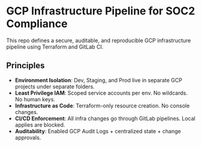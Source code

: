 # GCP Infrastructure Pipeline for SOC2 Compliance

This repo defines a secure, auditable, and reproducible GCP infrastructure pipeline using Terraform and GitLab CI.

## Principles

- **Environment Isolation**: Dev, Staging, and Prod live in separate GCP projects under separate folders.
- **Least Privilege IAM**: Scoped service accounts per env. No wildcards. No human keys.
- **Infrastructure as Code**: Terraform-only resource creation. No console changes.
- **CI/CD Enforcement**: All infra changes go through GitLab pipelines. Local applies are blocked.
- **Auditability**: Enabled GCP Audit Logs + centralized state + change approvals.
